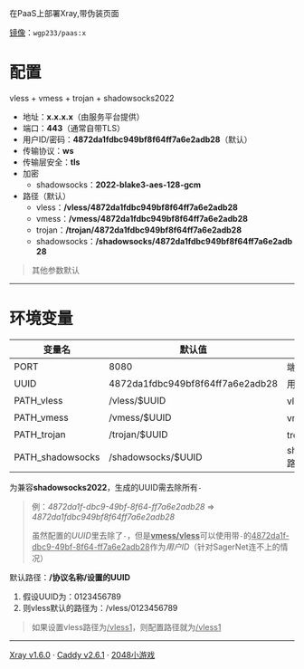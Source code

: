 在PaaS上部署Xray,带伪装页面

[镜像](https://hub.docker.com/r/wgp233/paas)：`wgp233/paas:x`

# 配置

vless + vmess + trojan + shadowsocks2022

- 地址：**x.x.x.x**（由服务平台提供）
- 端口：**443**（通常自带TLS）
- 用户ID/密码：**4872da1fdbc949bf8f64ff7a6e2adb28**（默认）
- 传输协议：**ws**
- 传输层安全：**tls**
- 加密
  - shadowsocks：**2022-blake3-aes-128-gcm**
- 路径（默认）
  - vless：**/vless/4872da1fdbc949bf8f64ff7a6e2adb28**
  - vmess：**/vmess/4872da1fdbc949bf8f64ff7a6e2adb28**
  - trojan：**/trojan/4872da1fdbc949bf8f64ff7a6e2adb28**
  - shadowsocks：**/shadowsocks/4872da1fdbc949bf8f64ff7a6e2adb28**

> 其他参数默认

****



# 环境变量

| 变量名           | 默认值                           | 描述            |
| ---------------- | -------------------------------- | --------------- |
| PORT             | 8080                             | 端口            |
| UUID             | 4872da1fdbc949bf8f64ff7a6e2adb28 | 用户ID/密码     |
| PATH_vless       | /vless/$UUID                     | vless路径       |
| PATH_vmess       | /vmess/$UUID                     | vmess路径       |
| PATH_trojan      | /trojan/$UUID                    | trojan路径      |
| PATH_shadowsocks | /shadowsocks/$UUID               | shadowsocks路径 |

为兼容**shadowsocks2022**，生成的UUID需去除所有`-`

> 例：*4872da1f-dbc9-49bf-8f64-ff7a6e2adb28* => *4872da1fdbc949bf8f64ff7a6e2adb28*
> 
> 虽然配置的*UUID*里去除了`-`，但是<u>**vmess/vless**</u>可以使用带`-`的<u>4872da1f-dbc9-49bf-8f64-ff7a6e2adb28</u>作为*用户ID*（针对SagerNet连不上的情况）

默认路径：**/协议名称/设置的UUID**

1. 假设UUID为：0123456789
2. 则vless默认的路径为：/vless/0123456789

> 如果设置vless路径为<u>/vless1</u>，则配置路径就为<u>/vless1</u>

****



[Xray v1.6.0](https://github.com/XTLS/Xray-core)	·	[Caddy v2.6.1](https://github.com/caddyserver/caddy)	·	[2048小游戏](https://github.com/gabrielecirulli/2048)
